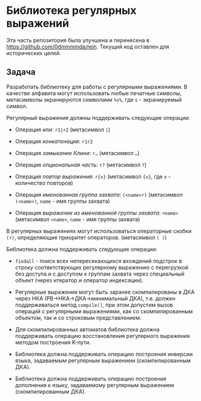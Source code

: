 # Библиотека регулярных выражений

Эта часть репозитория была улучшена и перенесена в https://github.com/0dminnimda/rein. Текущий код оставлен для исторических целей.

## Задача

Разработать библиотеку для работы с регулярными выражениями. В качестве алфавита могут использовать любые печатные символы, метасимволы экранируются символами `%s%`, где `s` - экранируемый символ.

Регулярный выражения должны поддерживать следующие операции:

- Операция *или*: `r1|r2` (метасимвол `|`)

- Операция *конкатенация*: `r1r2`

- Операция *замыкание Клини*: `r…` (метасимвол `…`)

- Операция *опциональная часть*: `r?` (метасимвол `?`)

- Операция *повтор выражения*: `r{x}` (метасимвол `{х}`, где `x` - количество повторов)

- Операция *именованная группа захвата*: `(<name>r)` (метасимвол `(<name>)`, `name` - имя группы захвата)

- Операция *выражение из именованной группы захвата*: `<name>` (метасимвол `<name>`, `name` - имя группы захвата)

В регулярных выражениях могут использоваться операторные скобки `(r)`, определяющие приоритет операторов. (метасимвол `( )`)

Библиотека должна поддерживать следующие операции:

- `findall` - поиск всех непересекающихся вхождений подстрок в строку соответствующих регулярному выражению с перегрузкой без доступа и с доступом к группам захвата через специальный объект (через итератор и оператор индексации).

- Регулярные выражения могут быть заранее скомпилированы в ДКА через НКА (РВ->НКА->ДКА->минимальный ДКА), т.е. должен поддерживаться метод `compile()`, при этом допустим вызов операций с регулярными выражениями, как со скомпилированным объектом, так и со строковым представлением.

- Для скомпилированных автоматов библиотека должна поддерживать операцию восстановления регулярного выражения методом построения K-пути.

- Библиотека должна поддерживать операцию построения инверсии языка, задаваемым регулярным выражением (скомпилированным ДКА).

- Библиотека должна поддерживать операцию построения дополнения к языку, задаваемому регулярным выражением (скомпилированным ДКА).
